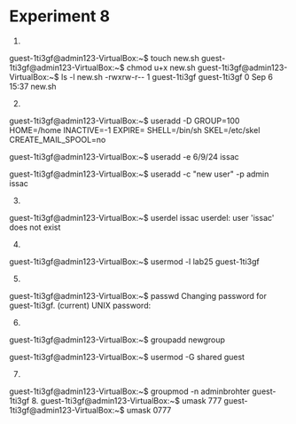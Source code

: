 # Experiment 8

1.
guest-1ti3gf@admin123-VirtualBox:~$ touch new.sh
guest-1ti3gf@admin123-VirtualBox:~$ chmod u+x new.sh
guest-1ti3gf@admin123-VirtualBox:~$ ls -l new.sh
	-rwxrw-r-- 1 guest-1ti3gf guest-1ti3gf 0 Sep  6 15:37 new.sh

2.
guest-1ti3gf@admin123-VirtualBox:~$ useradd -D
GROUP=100
HOME=/home
INACTIVE=-1
EXPIRE=
SHELL=/bin/sh
SKEL=/etc/skel
CREATE_MAIL_SPOOL=no

guest-1ti3gf@admin123-VirtualBox:~$ useradd -e 6/9/24 issac

guest-1ti3gf@admin123-VirtualBox:~$ useradd -c "new user" -p admin issac

3.
guest-1ti3gf@admin123-VirtualBox:~$ userdel issac
	userdel: user 'issac' does not exist

4.
guest-1ti3gf@admin123-VirtualBox:~$ usermod -l lab25 guest-1ti3gf

5.
guest-1ti3gf@admin123-VirtualBox:~$ passwd
Changing password for guest-1ti3gf.
(current) UNIX password: 

6.
guest-1ti3gf@admin123-VirtualBox:~$ groupadd newgroup

guest-1ti3gf@admin123-VirtualBox:~$ usermod -G shared guest

7.
guest-1ti3gf@admin123-VirtualBox:~$ groupmod -n adminbrohter guest-1ti3gf
8.
guest-1ti3gf@admin123-VirtualBox:~$ umask 777
guest-1ti3gf@admin123-VirtualBox:~$ umask
0777


